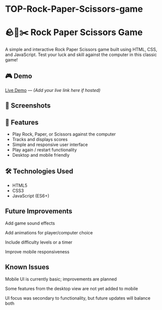 # TOP-Rock-Paper-Scissors-game

# 🪨📄✂️ Rock Paper Scissors Game

A simple and interactive Rock Paper Scissors game built using HTML, CSS, and JavaScript. Test your luck and skill against the computer in this classic game!

## 🎮 Demo

[Live Demo](#) — *(Add your live link here if hosted)*

## 📸 Screenshots

<!-- Include a screenshot of your game UI here -->
<!-- Example: ![Game Screenshot](./screenshot.png) -->

## 🚀 Features

- Play Rock, Paper, or Scissors against the computer
- Tracks and displays scores
- Simple and responsive user interface
- Play again / restart functionality
- Desktop and mobile friendly

## 🛠️ Technologies Used

- HTML5
- CSS3
- JavaScript (ES6+)

## Future Improvements

Add game sound effects

Add animations for player/computer choice

Include difficulty levels or a timer

Improve mobile responsiveness


## Known Issues

Mobile UI is currently basic; improvements are planned

Some features from the desktop view are not yet added to mobile

UI focus was secondary to functionality, but future updates will balance both

